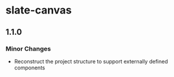# slate-canvas

## 1.1.0

### Minor Changes

- Reconstruct the project structure to support externally defined components
